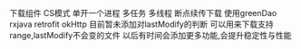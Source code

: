 下载组件 CS模式 单开一个进程  多任务 多线程 断点续传下载
使用greenDao rxjava retrofit okHttp
目前暂未添加对lastModify的判断
可以用来下载支持range,lastModify不会变的文件
以后有时间会添加更多功能,会提升稳定性与性能
